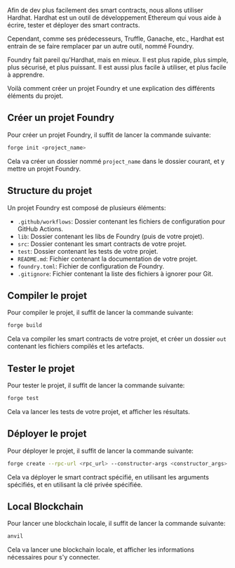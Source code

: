 Afin de dev plus facilement des smart contracts, nous allons utiliser Hardhat. Hardhat est un outil de développement Ethereum qui vous aide à écrire, tester et déployer des smart contracts.

Cependant, comme ses prédecesseurs, Truffle, Ganache, etc., Hardhat est entrain de se faire remplacer par un autre outil, nommé Foundry.

Foundry fait pareil qu'Hardhat, mais en mieux. Il est plus rapide, plus simple, plus sécurisé, et plus puissant. Il est aussi plus facile à utiliser, et plus facile à apprendre.

Voilà comment créer un projet Foundry et une explication des différents éléments du projet.

## Créer un projet Foundry

Pour créer un projet Foundry, il suffit de lancer la commande suivante:

```bash
forge init <project_name>
```

Cela va créer un dossier nommé `project_name` dans le dossier courant, et y mettre un projet Foundry.

## Structure du projet

Un projet Foundry est composé de plusieurs éléments:

- `.github/workflows`: Dossier contenant les fichiers de configuration pour GitHub Actions.
- `lib`: Dossier contenant les libs de Foundry (puis de votre projet).
- `src`: Dossier contenant les smart contracts de votre projet.
- `test`: Dossier contenant les tests de votre projet.
- `README.md`: Fichier contenant la documentation de votre projet.
- `foundry.toml`: Fichier de configuration de Foundry.
- `.gitignore`: Fichier contenant la liste des fichiers à ignorer pour Git.

## Compiler le projet

Pour compiler le projet, il suffit de lancer la commande suivante:

```bash
forge build
```

Cela va compiler les smart contracts de votre projet, et créer un dossier `out` contenant les fichiers compilés et les artefacts.

## Tester le projet

Pour tester le projet, il suffit de lancer la commande suivante:

```bash
forge test
```

Cela va lancer les tests de votre projet, et afficher les résultats.

## Déployer le projet

Pour déployer le projet, il suffit de lancer la commande suivante:

```bash
forge create --rpc-url <rpc_url> --constructor-args <constructor_args> --private-key <private_key> <path_to_contract>:<contract_name>
```

Cela va déployer le smart contract spécifié, en utilisant les arguments spécifiés, et en utilisant la clé privée spécifiée.

## Local Blockchain

Pour lancer une blockchain locale, il suffit de lancer la commande suivante:

```bash
anvil
```

Cela va lancer une blockchain locale, et afficher les informations nécessaires pour s'y connecter.